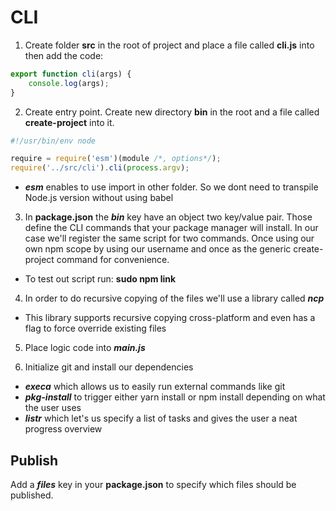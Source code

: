# CLI

1. Create folder **src** in the root of project and place a file called **cli.js** into then add the code:

```javascript
export function cli(args) {
	console.log(args);
}
```

2. Create entry point. Create new directory **bin** in the root and a file called **create-project** into it.

```javascript
#!/usr/bin/env node

require = require('esm')(module /*, options*/);
require('../src/cli').cli(process.argv);
```

-   **_esm_** enables to use import in other folder. So we dont need to transpile Node.js version without using babel

3. In **package.json** the **_bin_** key have an object two key/value pair. Those define the CLI commands that your package manager will install. In our case we'll register the same script for two commands. Once using our own npm scope by using our username and once as the generic create-project command for convenience.

-   To test out script run: **sudo npm link**

4. In order to do recursive copying of the files we'll use a library called **_ncp_**

-   This library supports recursive copying cross-platform and even has a flag to force override existing files

5. Place logic code into **_main.js_**

6. Initialize git and install our dependencies

-   **_execa_** which allows us to easily run external commands like git
-   **_pkg-install_** to trigger either yarn install or npm install depending on what the user uses
-   **_listr_** which let's us specify a list of tasks and gives the user a neat progress overview

## Publish

Add a **_files_** key in your **package.json** to specify which files should be published.
